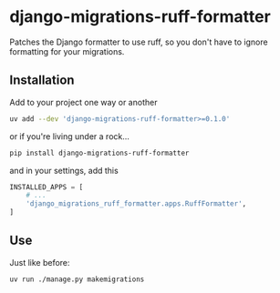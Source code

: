 # django-migrations-ruff-formatter

Patches the Django formatter to use ruff, so you don't have to ignore formatting for your migrations.

## Installation

Add to your project one way or another

```bash
uv add --dev 'django-migrations-ruff-formatter>=0.1.0'
```

or if you're living under a rock...

```bash
pip install django-migrations-ruff-formatter
```

and in your settings, add this

```python
INSTALLED_APPS = [
    # ...
    'django_migrations_ruff_formatter.apps.RuffFormatter',
]
```

## Use

Just like before:

```bash
uv run ./manage.py makemigrations
```

